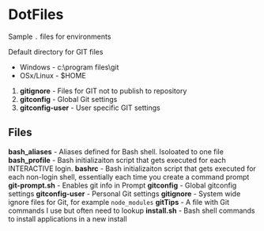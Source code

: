 # DotFiles

Sample `.` files for environments

Default directory for GIT files
* Windows - c:\program files\git
* OSx/Linux - $HOME

1. **gitignore** - Files for GIT not to publish to repository
2. **gitconfig** - Global Git settings
3. **gitconfig-user** - User specific GIT settings

## Files ##

**bash_aliases** - Aliases defined for Bash shell. Isoloated to one file
**bash_profile** - Bash initializaiton script that gets executed for each INTERACTIVE login.
**bashrc** - Bash initializaiton script that gets executed for each non-login shell, essentially each time you create a command prompt
**git-prompt.sh** - Enables git info in Prompt
**gitconfig** - Global gitconfig settings
**gitconfig-user** - Personal Git settings
**gitignore** - System wide ignore files for Git, for example `node_modules`
**gitTips** - A file with Git commands I use but often need to lookup
**install.sh** - Bash shell commands to install applications in a new install




